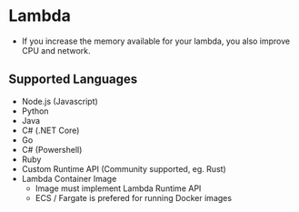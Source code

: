 # Lambda
- If you increase the memory available for your lambda, you also improve CPU and network.

## Supported Languages
- Node.js (Javascript)
- Python
- Java
- C# (.NET Core)
- Go
- C# (Powershell)
- Ruby
- Custom Runtime API (Community supported, eg. Rust)
- Lambda Container Image
  - Image must implement Lambda Runtime API
  - ECS / Fargate is prefered for running Docker images
